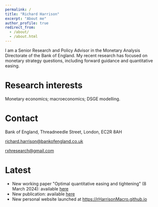 ```yaml
---
permalink: /
title: "Richard Harrison"
excerpt: "About me"
author_profile: true
redirect_from: 
  - /about/
  - /about.html
---
```


I am a Senior Research and Policy Advisor in the Monetary Analysis Directorate of the Bank of England. My recent research has focused on monetary strategy questions, including forward guidance and quantitative easing. 

Research interests
======
Monetary economics; macroeconomics; DSGE modelling.

Contact
======
Bank of England, Threadneedle Street, London, EC2R 8AH

richard.harrison@bankofengland.co.uk

rxhresearch@gmail.com

Latest
======
* New working paper "Optimal quantitative easing and tightening" (8 March 2024): available [here](/workingpapers/2024-03-08-optimal-QE-QT)
* New publication: available [here](/publications/2023-09-19-brexit-vote)
* New personal website launched at https://rHarrisonMacro.github.io

